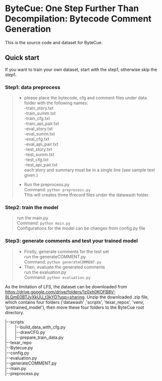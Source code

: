 # ByteCue: One Step Further Than Decompilation: Bytecode Comment Generation

This is the source code and dataset for ByteCue. 

## Quick start
If you want to train your own dataset, start with the step1, otherwise skip the step1.
### Step1: data preprocess
> + please place the bytecode, cfg and comment files under data folder with the following names:<br>
>-train_story.txt <br>
>-train_summ.txt <br>
-train_cfg.txt <br>
-train_api_pair.txt <br>
-eval_story.txt <br>
-eval_summ.txt <br>
-eval_cfg.txt <br>
-eval_api_pair.txt <br>
-test_story.txt <br>
-test_summ.txt <br>
-test_cfg.txt <br>
-test_api_pair.txt <br>
> each story and summary must be in a single line (see sample text given.)
>
> + Run the preprocess.py <br>
Command: ```python preprocess.py```<br>
This will creates three tfrecord files under the datawash folder.

### Step2: train the model
> run the main.py <br>
Command: ```python main.py``` <br>
Configurations for the model can be changes from config.py file

### Step3: generate comments and test your trained model
> + Firstly, generate comments for the test set <br>
> run the generateCOMMENT.py <br>
> Command: ```python generateCOMMENT.py```
> + Then, evaluate the generated comments<br>
> run the evaluation.py <br>
> Command: ```python evaluation.py```


As the limitation of LFS, the dataset can be downloaded from https://drive.google.com/drive/folders/1z0xh0KOFB8V-9LQmE0BTJyXkUU_t3kYD?usp=sharing.
Unzip the downloaded .zip file, which contains four folders ('datawash' ,'scripts', 'texar_repos', 'venv, 'pretrained_model'), then move these four folders to the ByteCue root directory.

|--scripts<br>
|&emsp;&emsp;|--build_data_with_cfg.py<br>
|&emsp;&emsp;|--drawCFG.py<br>
|&emsp;&emsp;|--prepare_train_data.py<br>
|--texar_repo<br>
|--Bytecue.py<br>
|--config.py<br>
|--evaluation.py<br>
|--generateCOMMENT.py<br>
|--main.py<br>
|--preprocess.py<br>
